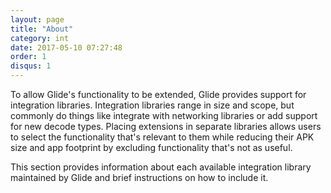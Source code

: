```yaml
---
layout: page
title: "About"
category: int
date: 2017-05-10 07:27:48
order: 1
disqus: 1
---
```


To allow Glide's functionality to be extended, Glide provides support for integration libraries. Integration libraries range in size and scope, but commonly do things like integrate with networking libraries or add support for new decode types. Placing extensions in separate libraries allows users to select the functionality that's relevant to them while reducing their APK size and app footprint by excluding functionality that's not as useful. 

This section provides information about each available integration library maintained by Glide and brief instructions on how to include it.

